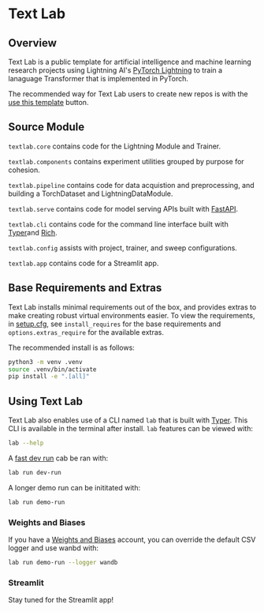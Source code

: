 # Text Lab

## Overview

Text Lab is a public template for artificial intelligence and machine learning research projects using Lightning AI's [PyTorch Lightning](https://lightning.ai/docs/pytorch/latest/) to train a lanaguage Transformer that is implemented in PyTorch.

The recommended way for Text Lab users to create new repos is with the [use this template](https://docs.github.com/en/repositories/creating-and-managing-repositories/creating-a-repository-from-a-template) button.

## Source Module

`textlab.core` contains code for the Lightning Module and Trainer.

`textlab.components` contains experiment utilities grouped by purpose for cohesion.

`textlab.pipeline` contains code for data acquistion and preprocessing, and building a TorchDataset and LightningDataModule.

`textlab.serve` contains code for model serving APIs built with [FastAPI](https://fastapi.tiangolo.com/project-generation/#machine-learning-models-with-spacy-and-fastapi).

`textlab.cli` contains code for the command line interface built with [Typer](https://typer.tiangolo.com/)and [Rich](https://rich.readthedocs.io/en/stable/).

`textlab.config` assists with project, trainer, and sweep configurations.

`textlab.app` contains code for a Streamlit app.

## Base Requirements and Extras

Text Lab installs minimal requirements out of the box, and provides extras to make creating robust virtual environments easier. To view the requirements, in [setup.cfg](setup.cfg), see `install_requires` for the base requirements and `options.extras_require` for the available extras.

The recommended install is as follows:

```sh
python3 -m venv .venv
source .venv/bin/activate
pip install -e ".[all]"
```

## Using Text Lab

Text Lab also enables use of a CLI named `lab` that is built with [Typer](https://typer.tiangolo.com). This CLI is available in the terminal after install. `lab` features can be viewed with:

```sh
lab --help
```

A [fast dev run](https://lightning.ai/docs/pytorch/latest/common/trainer.html#fast-dev-run) cab be ran with:

```sh
lab run dev-run
```

A longer demo run can be inititated with:

```sh
lab run demo-run
```

### Weights and Biases

If you have a [Weights and Biases](https://wandb.ai/site) account, you can override the default CSV logger and use wanbd with:

```sh
lab run demo-run --logger wandb
```

### Streamlit

Stay tuned for the Streamlit app!
